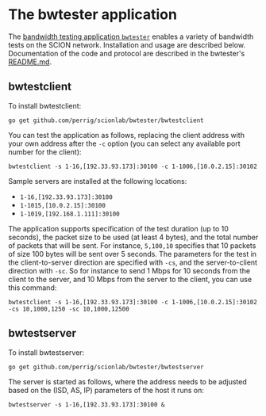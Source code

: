 
# The bwtester application

The [bandwidth testing application `bwtester`](https://github.com/perrig/scionlab/) enables a variety of bandwidth tests on the SCION network. Installation and usage are described below. Documentation of the code and protocol are described in the bwtester's [README.md](https://github.com/perrig/scionlab/blob/master/bwtester/README.md).

## bwtestclient

To install bwtestclient:
```shell
go get github.com/perrig/scionlab/bwtester/bwtestclient
```

You can test the application as follows, replacing the client address with your own address after the `-c` option (you can select any available port number for the client):

```shell
bwtestclient -s 1-16,[192.33.93.173]:30100 -c 1-1006,[10.0.2.15]:30102
```

Sample servers are installed at the following locations:

* `1-16,[192.33.93.173]:30100`
* `1-1015,[10.0.2.15]:30100`
* `1-1019,[192.168.1.111]:30100`

The application supports specification of the test duration (up to 10 seconds), the packet size to be used (at least 4 bytes), and the total number of packets that will be sent. For instance, `5,100,10` specifies that 10 packets of size 100 bytes will be sent over 5 seconds. The parameters for the test in the client-to-server direction are specified with `-cs`, and the server-to-client direction with `-sc`. So for instance to send 1 Mbps for 10 seconds from the client to the server, and 10 Mbps from the server to the client, you can use this command:

```shell
bwtestclient -s 1-16,[192.33.93.173]:30100 -c 1-1006,[10.0.2.15]:30102 -cs 10,1000,1250 -sc 10,1000,12500
```

## bwtestserver

To install bwtestserver:
```shell
go get github.com/perrig/scionlab/bwtester/bwtestserver
```

The server is started as follows, where the address needs to be adjusted based on the (ISD, AS, IP) parameters of the host it runs on:

```shell
bwtestserver -s 1-16,[192.33.93.173]:30100 &
```
